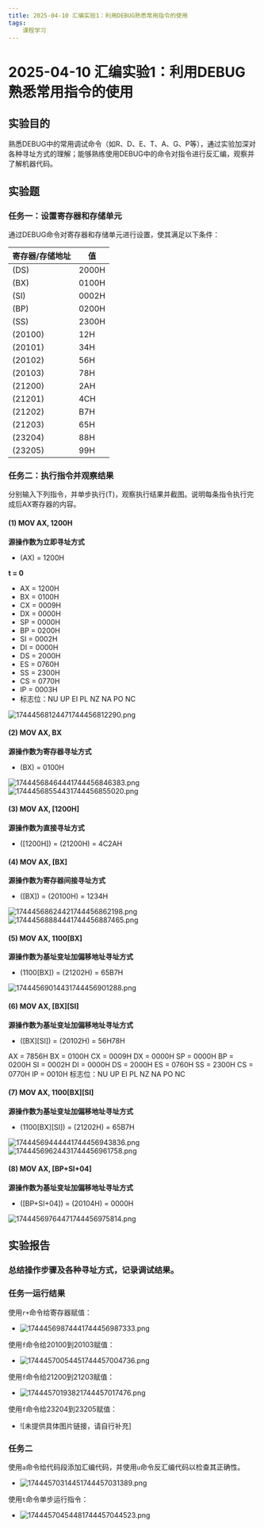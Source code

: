 ```yaml
---
title: 2025-04-10 汇编实验1：利用DEBUG熟悉常用指令的使用
tags: 
    课程学习
---
```


# 2025-04-10 汇编实验1：利用DEBUG熟悉常用指令的使用

## 实验目的

熟悉DEBUG中的常用调试命令（如R、D、E、T、A、G、P等），通过实验加深对各种寻址方式的理解；能够熟练使用DEBUG中的命令对指令进行反汇编，观察并了解机器代码。

## 实验题

### 任务一：设置寄存器和存储单元

通过DEBUG命令对寄存器和存储单元进行设置，使其满足以下条件：

| 寄存器/存储地址 | 值     |
|----------------|---------|
| (DS)           | 2000H   |
| (BX)           | 0100H   |
| (SI)           | 0002H   |
| (BP)           | 0200H   |
| (SS)           | 2300H   |
| (20100)        | 12H     |
| (20101)        | 34H     |
| (20102)        | 56H     |
| (20103)        | 78H     |
| (21200)        | 2AH     |
| (21201)        | 4CH     |
| (21202)        | B7H     |
| (21203)        | 65H     |
| (23204)        | 88H     |
| (23205)        | 99H     |

### 任务二：执行指令并观察结果

分别输入下列指令，并单步执行(T)，观察执行结果并截图。说明每条指令执行完成后AX寄存器的内容。

#### (1) MOV AX, 1200H

**源操作数为立即寻址方式**
- (AX) = 1200H

**t = 0**
- AX = 1200H
- BX = 0100H
- CX = 0009H
- DX = 0000H
- SP = 0000H
- BP = 0200H
- SI = 0002H
- DI = 0000H
- DS = 2000H
- ES = 0760H
- SS = 2300H
- CS = 0770H
- IP = 0003H
- 标志位：NU UP EI PL NZ NA PO NC

![17444568124471744456812290.png](https://tk-pichost-1325224430.cos.ap-chengdu.myqcloud.com/blog/17444568124471744456812290.png)

#### (2) MOV AX, BX

**源操作数为寄存器寻址方式**
- (BX) = 0100H

![17444568464441744456846383.png](https://tk-pichost-1325224430.cos.ap-chengdu.myqcloud.com/blog/17444568464441744456846383.png)
![17444568554431744456855020.png](https://tk-pichost-1325224430.cos.ap-chengdu.myqcloud.com/blog/17444568554431744456855020.png)

#### (3) MOV AX, [1200H]

**源操作数为直接寻址方式**
- ([1200H]) = (21200H) = 4C2AH

#### (4) MOV AX, [BX]

**源操作数为寄存器间接寻址方式**
- ([BX]) = (20100H) = 1234H

![17444568624421744456862198.png](https://tk-pichost-1325224430.cos.ap-chengdu.myqcloud.com/blog/17444568624421744456862198.png)
![17444568884441744456887465.png](https://tk-pichost-1325224430.cos.ap-chengdu.myqcloud.com/blog/17444568884441744456887465.png)

#### (5) MOV AX, 1100[BX]

**源操作数为基址变址加偏移地址寻址方式**
- (1100[BX]) = (21202H) = 65B7H

![17444569014431744456901288.png](https://tk-pichost-1325224430.cos.ap-chengdu.myqcloud.com/blog/17444569014431744456901288.png)

#### (6) MOV AX, [BX][SI]

**源操作数为基址变址加偏移地址寻址方式**
- ([BX][SI]) = (20102H) = 56H78H

AX = 7856H
BX = 0100H
CX = 0009H
DX = 0000H
SP = 0000H
BP = 0200H
SI = 0002H
DI = 0000H
DS = 2000H
ES = 0760H
SS = 2300H
CS = 0770H
IP = 0010H
标志位：NU UP EI PL NZ NA PO NC

#### (7) MOV AX, 1100[BX][SI]

**源操作数为基址变址加偏移地址寻址方式**
- (1100[BX][SI]) = (21202H) = 65B7H

![17444569444441744456943836.png](https://tk-pichost-1325224430.cos.ap-chengdu.myqcloud.com/blog/17444569444441744456943836.png)
![17444569624431744456961758.png](https://tk-pichost-1325224430.cos.ap-chengdu.myqcloud.com/blog/17444569624431744456961758.png)

#### (8) MOV AX, [BP+SI+04]

**源操作数为基址变址加偏移地址寻址方式**
- ([BP+SI+04]) = (20104H) = 0000H

![17444569764471744456975814.png](https://tk-pichost-1325224430.cos.ap-chengdu.myqcloud.com/blog/17444569764471744456975814.png)

## 实验报告

### 总结操作步骤及各种寻址方式，记录调试结果。

### 任务一运行结果

使用`r+`命令给寄存器赋值：
- ![17444569874441744456987333.png](https://tk-pichost-1325224430.cos.ap-chengdu.myqcloud.com/blog/17444569874441744456987333.png)

使用`f`命令给20100到20103赋值：
- ![17444570054451744457004736.png](https://tk-pichost-1325224430.cos.ap-chengdu.myqcloud.com/blog/17444570054451744457004736.png)

使用`f`命令给21200到21203赋值：
- ![17444570193821744457017476.png](https://tk-pichost-1325224430.cos.ap-chengdu.myqcloud.com/blog/17444570193821744457017476.png)

使用`f`命令给23204到23205赋值：
- ![未提供具体图片链接，请自行补充]

### 任务二

使用`a`命令给代码段添加汇编代码，并使用`u`命令反汇编代码以检查其正确性。
- ![17444570314451744457031389.png](https://tk-pichost-1325224430.cos.ap-chengdu.myqcloud.com/blog/17444570314451744457031389.png)

使用`t`命令单步运行指令：
- ![17444570454481744457044523.png](https://tk-pichost-1325224430.cos.ap-chengdu.myqcloud.com/blog/17444570454481744457044523.png)